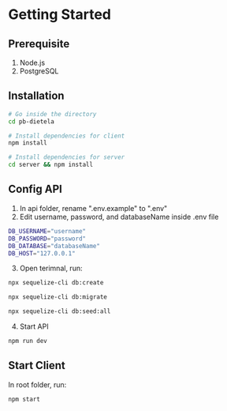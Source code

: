 # Getting Started

## Prerequisite

1. Node.js
2. PostgreSQL

## Installation

```bash
# Go inside the directory
cd pb-dietela

# Install dependencies for client
npm install

# Install dependencies for server
cd server && npm install
```

## Config API
1. In api folder, rename ".env.example" to ".env"
2. Edit username, password, and databaseName inside .env file 
```bash
DB_USERNAME="username"
DB_PASSWORD="password"
DB_DATABASE="databaseName"
DB_HOST="127.0.0.1"
```
3. Open terimnal, run:
```bash
npx sequelize-cli db:create

npx sequelize-cli db:migrate

npx sequelize-cli db:seed:all
```
4. Start API
```bash
npm run dev
```
## Start Client
In root folder, run:
```bash
npm start
```